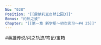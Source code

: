 ```yaml
---
No: "028"
Position: "[[露纳利亚自然公园3]]"
Bonus: "灼热之波"
Chapter: "[[第一章 新学期～初次实习～#4 25]]"
---
```


#英雄传说/闪之轨迹/笔记/宝箱